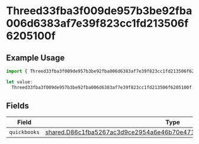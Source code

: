 # Threed33fba3f009de957b3be92fba006d6383af7e39f823cc1fd213506f6205100f

## Example Usage

```typescript
import { Threed33fba3f009de957b3be92fba006d6383af7e39f823cc1fd213506f6205100f } from "@wingspan/payments/sdk/models/shared";

let value:
  Threed33fba3f009de957b3be92fba006d6383af7e39f823cc1fd213506f6205100f = {};
```

## Fields

| Field                                                                                                                                                                     | Type                                                                                                                                                                      | Required                                                                                                                                                                  | Description                                                                                                                                                               |
| ------------------------------------------------------------------------------------------------------------------------------------------------------------------------- | ------------------------------------------------------------------------------------------------------------------------------------------------------------------------- | ------------------------------------------------------------------------------------------------------------------------------------------------------------------------- | ------------------------------------------------------------------------------------------------------------------------------------------------------------------------- |
| `quickbooks`                                                                                                                                                              | [shared.D86c1fba5267ac3d9ce2954a6e46b70e471c0f91a44abbe94565ae50e6e9e863](../../../sdk/models/shared/d86c1fba5267ac3d9ce2954a6e46b70e471c0f91a44abbe94565ae50e6e9e863.md) | :heavy_minus_sign:                                                                                                                                                        | N/A                                                                                                                                                                       |